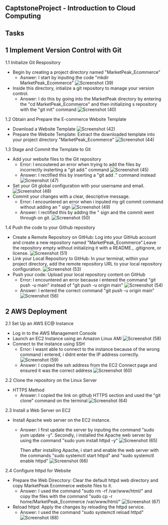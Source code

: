 ## CaptstoneProject - Introduction to Cloud Computing

## Tasks
## 1 Implement Version Control with Git
1.1 Initialize Git Respository
- Begin by creating a project directory named "MarketPeak_Ecommerce"
   - Asnwer: I start by inputing the code "mkdir MarketPeak_Ecommerce"
 ![Screenshot (39)](https://github.com/user-attachments/assets/68f05838-e4b2-44d2-b2a9-15a0eee270a1)
- Inside this directory, intialize a git repository to manage your version control.
   - Answer: I do this by going into the MarketPeak directory by entering the "cd MarketPeak_Ecommerce" and then initializing s repository with the "git init" command
 ![Screenshot (40)](https://github.com/user-attachments/assets/e18f1018-d9ef-43bf-a757-53ae0798b6bb)

1.2 Obtain and Prepare the E-commerce Website Template
- Download a Website Template
![Screenshot (42)](https://github.com/user-attachments/assets/1418428d-0fe2-4b35-bdca-59fdb41e7c93)
- Prepare the Website Template: Extract the downloaded template into your project directory "MarketPeak_Ecommerce"
![Screenshot (44)](https://github.com/user-attachments/assets/457df0bd-7cd3-426a-b9bb-c9253f9855be)

1.3 Stage and Commit the Template to Git
- Add your website files to the Git repository
   - Error: I encoutered an error when trying to add the files by incorrectly insterting a "git add." command
![Screenshot (45)](https://github.com/user-attachments/assets/87e773fa-5751-470f-8683-759665ea8829)
   - Answer: I rectified this by inserting a "git add ." command instead
![Screenshot (47)](https://github.com/user-attachments/assets/fef9e58c-41b9-4340-a75b-25226c35fc2e)
- Set your Git global configuration with your username and email.
![Screenshot (48)](https://github.com/user-attachments/assets/7e17a64d-d209-4bc0-aad8-75a7ca68f743)
- Commit your changes with a clear, descriptive message.
   - Error: I encountered an error when i inputed my git commit command without adding an " sign
![Screenshot (49)](https://github.com/user-attachments/assets/d11de128-7c26-4b13-b1cd-62fe6e5d14d3)
   - Answer: I rectified this by adding the " sign and the commit went through on git.
![Screenshot (50)](https://github.com/user-attachments/assets/dd2dc4d1-3517-4ce0-967a-e0542274b36a)

1.4 Push the code to your Github repository
- Create a Remote Repository on GitHub: Log into your GitHub account and create a new repository named "MarketPeak_Ecommerce".Leave the repository empty without initializing it with a README., .gitignore, or license.
![Screenshot (51)](https://github.com/user-attachments/assets/cd04e72d-8dfe-4c6c-a96b-2990591fe4b5)
- Link your Local Repository to GitHub: In your terminal, within your project directory, add the remote repository URL to your local repository configuration.
![Screenshot (53)](https://github.com/user-attachments/assets/65715c3c-3cef-478f-8657-de38c0794941)
- Push your code: Upload your local repository content on GitHub
   - Error: I encountered an error because i entered the command "git push -u main" instead of "git push -u origin main"
![Screenshot (54)](https://github.com/user-attachments/assets/23b23653-bbbc-48e7-9ebe-b84d884f2bdd)
   - Answer: I entered the correct command "git push -u origin main"
![Screenshot (56)](https://github.com/user-attachments/assets/757f45b4-48f5-42e2-8806-b53bda40868d)

## 2 AWS Deployment

2.1 Set Up an AWS EC@ Instance
- Log in to the AWS Management Console
- Launch an EC2 Instance using an Amazon Linux AMI
![Screenshot (58)](https://github.com/user-attachments/assets/e14f0165-98e4-4c06-b21c-73ac5681eeb9)
- Connect to the instance using SSH
   - Error: I wasnt able to connect to the instance because of the wrong command i entered, i didnt enter the IP address correctly.
![Screenshot (59)](https://github.com/user-attachments/assets/12186c22-6459-40f3-8ca7-c0c39eedb332)
   - Answer: I copied the ssh address from the EC2 Connect page and ensured it was the correct address
![Screenshot (60)](https://github.com/user-attachments/assets/f4de5a5d-3222-41d4-81c0-c2c8c84d02f5)

2.2 Clone the repository on the Linux Server
- HTTPS Method
   - Answer: I copied the link on github HTTPS section and used the "git clone" command on the terminal
![Screenshot (64)](https://github.com/user-attachments/assets/6bac1b24-4f4c-49a0-a977-bfb08be335fd)

2.3 Install a Web Server on EC2
- Install Apache web server on the EC2 instance.
   - Answer: I first update the server by inputing the command "sudo yum update -y". Secondly, i installed the Apache web server by using the command "sudo yum install httpd -y"
     ![Screenshot (65)](https://github.com/user-attachments/assets/4723258f-5a82-43c2-9c11-0626409d0ad4)

     Then after installing Apache, i start and enable the web server with the commands "sudo systemctl start httpd" and "sudo systemctl enable httpd"
     ![Screenshot (66)](https://github.com/user-attachments/assets/7241fb39-7821-4af1-9887-327f73c1b990)

2.4 Configure httpd for Website
- Prepare the Web Direcctory: Clear the default httpd web directory and copy MarketPeak Ecommerce website files to it.
   - Answer: I used the command "sudo rm -rf /var/www/html/" and copy the files with the command "sudo cp -r home/MarketPeak_Ecommerce /var/www/html/"
![Screenshot (67)](https://github.com/user-attachments/assets/071fdab7-5660-4288-b6d7-17811fd0178b)
- Reload httpd: Apply the changes by reloading the httpd service.
   - Answer: I used the command "sudo systemctl reload httpd"
![Screenshot (68)](https://github.com/user-attachments/assets/41b84be2-e66d-4507-9375-f9ae3800210f)




     















